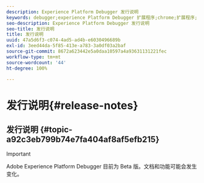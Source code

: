 ```yaml
---
description: Experience Platform Debugger 发行说明
keywords: debugger;experience Platform Debugger 扩展程序;chrome;扩展程序;发行说明
seo-description: Experience Platform Debugger 发行说明
seo-title: 发行说明
title: 发行说明
uuid: 47a5d6f3-c074-4ad5-ad4b-e6030496689b
exl-id: 3eed44da-5f85-413e-a783-3a0df03a2baf
source-git-commit: 8672a623442e5a0daa10597a4a93631131221fec
workflow-type: tm+mt
source-wordcount: '44'
ht-degree: 100%

---
```


# 发行说明{#release-notes}

## 发行说明 {#topic-a92c3eb799b74e7fa404af8af5efb215}

>[!IMPORTANT]
>
>Adobe Experience Platform Debugger 目前为 Beta 版。文档和功能可能会发生变化。
